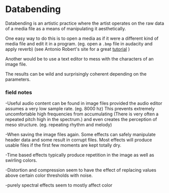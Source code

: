 # Databending
Databending is an artistic practice where the artist operates on the raw data of a media file as a means of manipulating it aesthetically.

One easy way to do this is to open a media as if it were a different kind of media file and edit it in a program. (eg. open a `.bmp` file in audacity and apply reverb) (see Antonio Robert's site for a great [tutorial](https://www.hellocatfood.com/databending-using-audacity/) )

Another would be to use a text editor to mess with the characters of an image file. 

The results can be wild and surprisingly coherent depending on the parameters.

### field notes

-Useful audio content can be found in image files provided the audio editor assumes a very low sample rate. (eg. 8000 hz) This prevents extremely uncomfortable high frequencies from accumulating (There is very often a repeated pitch high in the spectrum.) and even creates the perception of meso structure. (eg. repeating rhythm and melody) 

-When saving the image files again. Some effects can safely manipulate header data and some result in corrupt files. Most effects will produce usable files if the first few moments are kept totally dry.

-Time based effects typically produce repetition in the image as well as swirling colors.

-Distortion and compression seem to have the effect of replacing values above certain color thresholds with noise.

-purely spectral effects seem to mostly affect color
